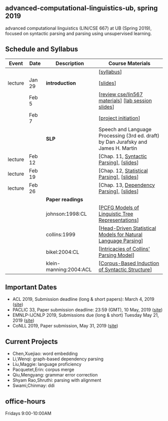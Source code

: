 ## advanced-computational-linguistics-ub, spring 2019

advanced computational linguistics (LIN/CSE 667) at UB (Spring 2019), focused on syntactic parsing and parsing using unsupervised learning. 

## Schedule and Syllabus 
|Event	| Date |	Description	 |Course Materials |
| ------ | ------ | ------ | ------  |
| |  |  | [[syllabus](https://www.overleaf.com/read/vsyqcdhfxnhc)]|
|lecture | Jan 29 | **introduction** | [[slides](https://www.overleaf.com/read/sjmtfvqzxzdr)]|
| | Feb 5 |  | [[review cse/lin567 materials](https://buffalo.box.com/s/mmr1wjqy3te5fbg8c4q0r9gyymrhxj0n)] [[lab session slides](https://www.overleaf.com/read/tvwsfcpxvgnx)]|
| | Feb 7 |  | [[project initiation](https://www.overleaf.com/read/hkpmrxbhkgjg)]|
| |  | **SLP** | Speech and Language Processing (3rd ed. draft) by Dan Jurafsky and James H. Martin |
|lecture | Feb 12 | | [Chap. 11, [Syntactic Parsing](https://web.stanford.edu/~jurafsky/slp3/11.pdf)], [[slides](https://www.overleaf.com/read/zdkqzkqqdqqh)] |
|lecture | Feb 19 | | [Chap. 12, [Statistical Parsing](https://web.stanford.edu/~jurafsky/slp3/12.pdf)], [[slides](https://www.overleaf.com/read/ghdgbbpnvcqc)] |
|lecture | Feb 26 | | [Chap. 13, [Dependency Parsing](https://web.stanford.edu/~jurafsky/slp3/13.pdf)], [[slides](https://www.overleaf.com/read/wzbgndjdhxhr)] |
| |  | **Paper readings** |  |
| |  | johnson:1998:CL | [[PCFG Models of Linguistic Tree Representations](http://www.aclweb.org/anthology/J98-4004)] |
| |  | collins:1999 | [[Head-Driven Statistical Models for Natural Language Parsing](http://www.cs.columbia.edu/~mcollins/papers/thesis.ps)] |
| |  | bikel:2004:CL | [[Intricacies of Collins' Parsing Model](https://doi.org/10.1162/0891201042544929)] |
||| klein-manning:2004:ACL | [[Corpus-Based Induction of Syntactic Structure](http://aclweb.org/anthology/P04-1061)]


## Important Dates
* ACL 2019, Submission deadline (long & short papers): March 4, 2019 ([site](http://www.acl2019.org))
* PACLIC 33, Paper submission deadline: 23:59 (GMT), 10 May, 2019 ([site](https://jaslli.org/paclic33/))
* EMNLP-IJCNLP 2019, Submissions due (long & short)	Tuesday	May 21, 2019 ([site](https://www.emnlp-ijcnlp2019.org))
* CoNLL 2019, Paper submission, May 31, 2019 ([site](http://www.conll.org/cfp-2019))


## Current Projects
* Chen,Xuejiao: word embedding 
* Li,Wenqi: graph-based dependency parsing
* Liu,Maggie: language proficiency
* Pacquetet,Erin: corpus merge
* Qiu,Mengyang: grammar error correction
* Shyam Rao,Shruthi: parsing with alignment
* Swami,Chinmay: ddi

## office-hours
Fridays 9:00-10:00AM
